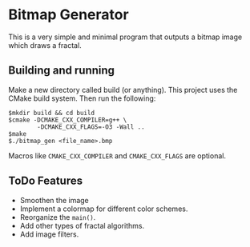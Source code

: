 # Bitmap Generator
This is a very simple and minimal program that outputs a bitmap image which draws a fractal.

## Building and running
Make a new directory called build (or anything). This project uses the
CMake build system. Then run the following:

```
$mkdir build && cd build
$cmake -DCMAKE_CXX_COMPILER=g++ \
        -DCMAKE_CXX_FLAGS=-O3 -Wall ..
$make
$./bitmap_gen <file_name>.bmp
```

Macros like ```CMAKE_CXX_COMPILER``` and ```CMAKE_CXX_FLAGS``` are optional. 

## ToDo Features
* Smoothen the image
* Implement a colormap for different color schemes.
* Reorganize the ```main()```.
* Add other types of fractal algorithms.
* Add image filters.